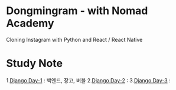 # Dongmingram - with Nomad Academy
Cloning Instagram with Python and React / React Native

# Study Note
1.[Django Day-1](./note/Day_1.md) : 백엔드, 장고, 버블
2.[Django Day-2](./note/Day_2.md) : 
3.[Django Day-3](./note/Day_3.md) : 